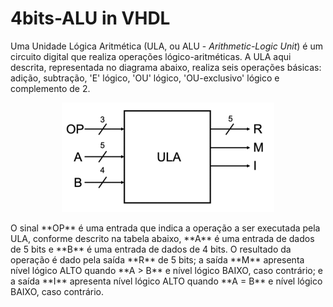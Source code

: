 # 4bits-ALU in VHDL
Uma Unidade Lógica Aritmética (ULA, ou ALU - *Arithmetic-Logic Unit*) é um circuito digital que realiza operações lógico-aritméticas.
A ULA aqui descrita, representada no diagrama abaixo, realiza seis operações básicas: adição, subtração, 'E' lógico, 'OU' lógico, 'OU-exclusivo' lógico e complemento de 2.
<p align="center">
  <img src=images/img1.png>
</p>
O sinal **OP** é uma entrada que indica a operação a ser executada pela ULA, conforme descrito na tabela abaixo, **A** é uma entrada de dados de 5 bits e **B** é uma entrada de dados de 4 bits. O resultado da operação é dado pela saída **R** de 5 bits; a saída **M** apresenta nível lógico ALTO quando **A > B** e nível lógico BAIXO, caso contrário; e a saída **I** apresenta nível lógico ALTO quando **A = B** e nível lógico BAIXO, caso contrário.


